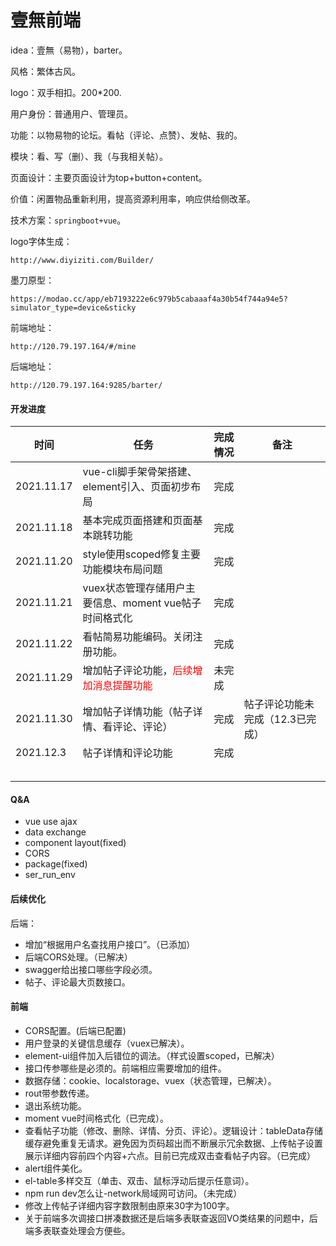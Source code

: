 #  壹無前端

idea：壹無（易物），barter。

风格：繁体古风。

logo：双手相扣。200*200.

用户身份：普通用户、管理员。

功能：以物易物的论坛。看帖（评论、点赞）、发帖、我的。

模块：看、写（删）、我（与我相关帖）。

页面设计：主要页面设计为top+button+content。

价值：闲置物品重新利用，提高资源利用率，响应供给侧改革。

技术方案：`springboot+vue`。

logo字体生成：

```
http://www.diyiziti.com/Builder/
```

墨刀原型：

```
https://modao.cc/app/eb7193222e6c979b5cabaaaf4a30b54f744a94e5?simulator_type=device&sticky
```

前端地址：

```
http://120.79.197.164/#/mine
```

后端地址：

```
http://120.79.197.164:9285/barter/
```

#### 开发进度

| 时间       | 任务                                                         | 完成情况 | 备注                             |
| ---------- | ------------------------------------------------------------ | -------- | -------------------------------- |
| 2021.11.17 | vue-cli脚手架骨架搭建、element引入、页面初步布局             | 完成     |                                  |
| 2021.11.18 | 基本完成页面搭建和页面基本跳转功能                           | 完成     |                                  |
| 2021.11.20 | style使用scoped修复主要功能模块布局问题                      | 完成     |                                  |
| 2021.11.21 | vuex状态管理存储用户主要信息、moment vue帖子时间格式化       | 完成     |                                  |
| 2021.11.22 | 看帖简易功能编码。关闭注册功能。                             | 完成     |                                  |
| 2021.11.29 | 增加帖子评论功能，<font color='red'>后续增加消息提醒功能</font> | 未完成   |                                  |
| 2021.11.30 | 增加帖子详情功能（帖子详情、看评论、评论）                   | 完成     | 帖子评论功能未完成（12.3已完成） |
| 2021.12.3  | 帖子详情和评论功能                                           | 完成     |                                  |
|            |                                                              |          |                                  |
|            |                                                              |          |                                  |
|            |                                                              |          |                                  |
|            |                                                              |          |                                  |
|            |                                                              |          |                                  |

#### Q&A

* vue use ajax
* data exchange
* component layout(fixed)
* CORS
* package(fixed)
* ser_run_env



#### 后续优化

后端：

* 增加“根据用户名查找用户接口”。（已添加）
* 后端CORS处理。（已解决）
* swagger给出接口哪些字段必须。
* 帖子、评论最大页数接口。



#### 前端

* CORS配置。(后端已配置)
* 用户登录的关键信息缓存（vuex已解决）。
* element-ui组件加入后错位的调法。（样式设置scoped，已解决）
* 接口传参哪些是必须的。前端相应需要增加的组件。
* 数据存储：cookie、localstorage、vuex（状态管理，已解决）。
* rout带参数传递。
* 退出系统功能。
* moment vue时间格式化（已完成）。
* 查看帖子功能（修改、删除、详情、分页、评论）。逻辑设计：tableData存储缓存避免重复无请求。避免因为页码超出而不断展示冗余数据、上传帖子设置展示详细内容前四个内容+六点。目前已完成双击查看帖子内容。（已完成）
* alert组件美化。
* el-table多样交互（单击、双击、鼠标浮动后提示任意词）。
* npm run dev怎么让-network局域网可访问。（未完成）
* 修改上传帖子详细内容字数限制由原来30字为100字。
* 关于前端多次调接口拼凑数据还是后端多表联查返回VO类结果的问题中，后端多表联查处理会方便些。
